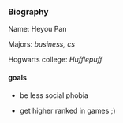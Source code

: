 ### Biography
Name: Heyou Pan

Majors: *business, cs*

Hogwarts college: *Hufflepuff*
#### goals
- be less social phobia
   
- get higher ranked in games ;)
